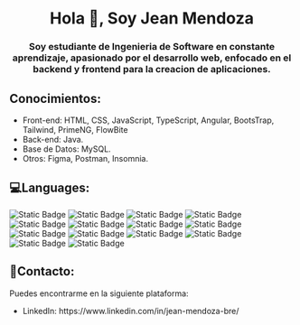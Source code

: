 <h1 align="center">Hola 👋, Soy Jean Mendoza</h1>
<h3 align="center">Soy estudiante de Ingenieria de Software en constante aprendizaje, apasionado por el desarrollo web, enfocado en el backend y frontend para la creacion de aplicaciones.</h3>

<h2 align="left">Conocimientos:</h2>
<ul>
  <li>Front-end: HTML, CSS, JavaScript, TypeScript, Angular, BootsTrap, Tailwind, PrimeNG, FlowBite</li>
  <li>Back-end: Java.</li>
  <li>Base de Datos: MySQL.</li>
  <li>Otros: Figma, Postman, Insomnia.</li>
</ul>

<h2 align="left">💻Languages:</h2>
<p>
<img alt="Static Badge" src="https://img.shields.io/badge/html5-html5?style=for-the-badge&logo=html5&logoColor=white&color=%23E34F26">

<img alt="Static Badge" src="https://img.shields.io/badge/CSS-CSS?style=for-the-badge&logo=CSS3&color=blue">
<img alt="Static Badge" src="https://img.shields.io/badge/JavaScript-JavaScript?style=for-the-badge&logo=JavaScript&color=rgb(89%2C%2089%2C%2088)">
<img alt="Static Badge" src="https://img.shields.io/badge/Angular-Angular?style=for-the-badge&logo=Angular&logoColor=white&color=%230F0F11">
<img alt="Static Badge" src="https://img.shields.io/badge/bootstrap-bootstrap?style=for-the-badge&logo=bootstrap&logoColor=white&color=%237952B3">
<img alt="Static Badge" src="https://img.shields.io/badge/Tailwindcss-Tailwindcss?style=for-the-badge&logo=Tailwindcss&logoColor=white&color=%2306B6D4">
<img alt="Static Badge" src="https://img.shields.io/badge/PrimeNG-PrimeNG?style=for-the-badge&logo=PrimeNG&color=%23DD0031">
<img alt="Static Badge" src="https://img.shields.io/badge/flowbite-flowbite?style=for-the-badge&logo=flowbite&logoColor=white&color=%23163ddb">
<img alt="Static Badge" src="https://img.shields.io/badge/java-java?style=for-the-badge&logo=java&logoColor=white&color=orange">
<img alt="Static Badge" src="https://img.shields.io/badge/springboot-spring?style=for-the-badge&logo=spring&logoColor=white&color=%236DB33F">
<img alt="Static Badge" src="https://img.shields.io/badge/mysql-mysql?style=for-the-badge&logo=mysql&logoColor=white&color=%234479A1">
<img alt="Static Badge" src="https://img.shields.io/badge/figma-figma?style=for-the-badge&logo=figma&logoColor=white&color=%23F24E1E">
<img alt="Static Badge" src="https://img.shields.io/badge/postman-postman?style=for-the-badge&logo=postman&logoColor=white&color=%23FF6C37">
<img alt="Static Badge" src="https://img.shields.io/badge/insomnia-insomnia?style=for-the-badge&logo=insomnia&logoColor=white&color=%234000BF">
</p>

<h2 align="left">📱Contacto:</h2>
<p align="left">Puedes encontrarme en la siguiente plataforma:</p>
<ul>
  <li>LinkedIn: https://www.linkedin.com/in/jean-mendoza-bre/</li>
</ul>
